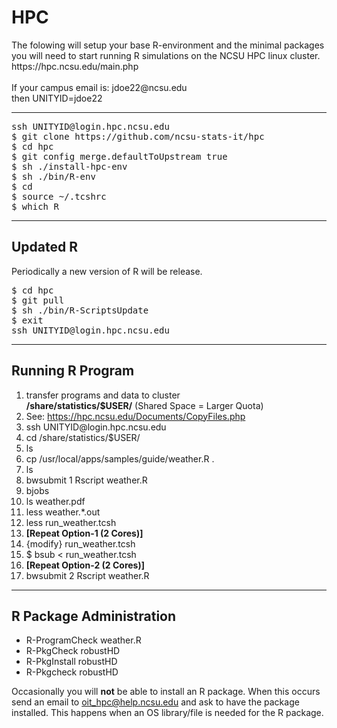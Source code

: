 <h1>HPC</h1>
The folowing will setup your base R-environment and the minimal packages you will need to start running R simulations on the NCSU HPC linux cluster.
https://hpc.ncsu.edu/main.php<br>
&nbsp;<br>
If your campus email is: jdoe22@ncsu.edu <br>
then UNITYID=jdoe22 
<hr>
<pre>ssh UNITYID@login.hpc.ncsu.edu
$ git clone https://github.com/ncsu-stats-it/hpc
$ cd hpc
$ git config merge.defaultToUpstream true
$ sh ./install-hpc-env
$ sh ./bin/R-env
$ cd
$ source ~/.tcshrc
$ which R
</pre>
<hr>
<h2>Updated R</h2>
Periodically a new version of R will be release.<br>
<pre>$ cd hpc
$ git pull
$ sh ./bin/R-ScriptsUpdate
$ exit
ssh UNITYID@login.hpc.ncsu.edu</pre>
<hr>
<h2>Running R Program</h2>
<ol>
<li>transfer programs and data to cluster</br>
<strong>/share/statistics/$USER/</strong> (Shared Space = Larger Quota)</li>
<li>See: <a href="https://hpc.ncsu.edu/Documents/CopyFiles.php">https://hpc.ncsu.edu/Documents/CopyFiles.php</a></li>
<li>ssh UNITYID@login.hpc.ncsu.edu</li>
<li>cd /share/statistics/$USER/</li>
<li>ls</li>
<li>cp /usr/local/apps/samples/guide/weather.R .
<li>ls</li>
<li>bwsubmit 1 Rscript weather.R</li>
<li>bjobs</li>
<li>ls weather.pdf</li>
<li>less weather.*.out</li>
<li>less run_weather.tcsh</li>
<li><strong>[Repeat Option-1 (2 Cores)]</strong>
<li>{modify} run_weather.tcsh</li>
<li>$ bsub &lt; run_weather.tcsh</li>
<li><strong>[Repeat Option-2 (2 Cores)]</strong>
<li>bwsubmit 2 Rscript weather.R</li>
</ol>
<hr>
<h2>R Package Administration</h2>
<ul>
<li>R-ProgramCheck weather.R</li>
<li>R-PkgCheck robustHD</li>
<li>R-PkgInstall robustHD</li>
<li>R-Pkgcheck robustHD</li>
</ul>
<p>Occasionally you will <strong>not</strong> be able to install an R package.  When this occurs send an email to <a href="mailto:oit_hpc@help.ncsu.edu">oit_hpc@help.ncsu.edu</a> and ask to have the package installed.  This happens when an OS library/file is needed for the R package.</p>
